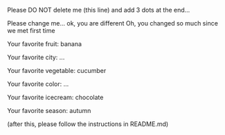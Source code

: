 Please DO NOT delete me (this line) and add 3 dots at the end...

Please change me... ok, you are different
Oh, you changed so much since we met first time



Your favorite fruit: banana

Your favorite city: ...

Your favorite vegetable: cucumber

Your favorite color: ...

Your favorite icecream: chocolate

Your favorite season: autumn


(after this, please follow the instructions in README.md)


